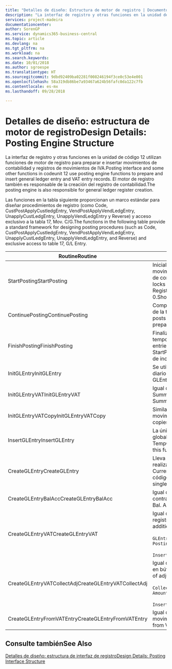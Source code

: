 ```yaml
---
title: "Detalles de diseño: Estructura de motor de registro | Documentos de Microsoft"
description: "La interfaz de registro y otras funciones en la unidad de código 12 utilizan funciones de motor de registro para preparar e insertar movimientos de contabilidad y registros de movimientos de IVA. El motor de registro también es responsable de la creación del registro de contabilidad."
services: project-madeira
documentationcenter: 
author: SorenGP
ms.service: dynamics365-business-central
ms.topic: article
ms.devlang: na
ms.tgt_pltfrm: na
ms.workload: na
ms.search.keywords: 
ms.date: 10/01/2018
ms.author: sgroespe
ms.translationtype: HT
ms.sourcegitcommit: 9dbd92409ba02281f008246194f3ce0c53e4e001
ms.openlocfilehash: 58a319db86be7a93467a624b56fafc0da122c7fb
ms.contentlocale: es-mx
ms.lasthandoff: 09/28/2018

---
```

# <a name="design-details-posting-engine-structure"></a><span data-ttu-id="69e9d-104">Detalles de diseño: estructura de motor de registro</span><span class="sxs-lookup"><span data-stu-id="69e9d-104">Design Details: Posting Engine Structure</span></span>
<span data-ttu-id="69e9d-105">La interfaz de registro y otras funciones en la unidad de código 12 utilizan funciones de motor de registro para preparar e insertar movimientos de contabilidad y registros de movimientos de IVA.</span><span class="sxs-lookup"><span data-stu-id="69e9d-105">Posting interface and some other functions in codeunit 12 use posting engine functions to prepare and insert general ledger entry and VAT entry records.</span></span> <span data-ttu-id="69e9d-106">El motor de registro también es responsable de la creación del registro de contabilidad.</span><span class="sxs-lookup"><span data-stu-id="69e9d-106">The posting engine is also responsible for general ledger register creation.</span></span>  
  
 <span data-ttu-id="69e9d-107">Las funciones en la tabla siguiente proporcionan un marco estándar para diseñar procedimientos de registro (como Code, CustPostApplyCustledgEntry, VendPostApplyVendLedgEntry, UnapplyCustLedgEntry, UnapplyVendLedgEntry y Reverse) y acceso exclusivo a la tabla 17, Mov. C/G.</span><span class="sxs-lookup"><span data-stu-id="69e9d-107">The functions in the following table provide a standard framework for designing posting procedures (such as Code, CustPostApplyCustledgEntry, VendPostApplyVendLedgEntry, UnapplyCustLedgEntry, UnapplyVendLedgEntry, and Reverse) and exclusive access to table 17, G/L Entry.</span></span>  
  
|<span data-ttu-id="69e9d-108">Routine</span><span class="sxs-lookup"><span data-stu-id="69e9d-108">Routine</span></span>|<span data-ttu-id="69e9d-109">Descripción</span><span class="sxs-lookup"><span data-stu-id="69e9d-109">Description</span></span>|  
|-------------|---------------------------------------|  
|<span data-ttu-id="69e9d-110">StartPosting</span><span class="sxs-lookup"><span data-stu-id="69e9d-110">StartPosting</span></span>|<span data-ttu-id="69e9d-111">Inicializa el búfer de registro TempGLEntryBuf, bloquea las tablas de movimientos de contabilidad y de IVA e inicializa el periodo contable, el registro de contabilidad y el tipo de cambio.</span><span class="sxs-lookup"><span data-stu-id="69e9d-111">Initializes posting buffer TempGLEntryBuf, locks G/L Entry and VAT Entry tables, and initializes Accounting Period, G/L Register, and Exchange Rate.</span></span> <span data-ttu-id="69e9d-112">Si se le llama solo una vez, NextEntryNo es 0.</span><span class="sxs-lookup"><span data-stu-id="69e9d-112">Should be called only once, then NextEntryNo is 0.</span></span>|  
|<span data-ttu-id="69e9d-113">ContinuePosting</span><span class="sxs-lookup"><span data-stu-id="69e9d-113">ContinuePosting</span></span>|<span data-ttu-id="69e9d-114">Comprueba y registra el IVA no realizado para el incremento NextTransactionNo de la transacción anterior y prepara el registro de la línea siguiente.</span><span class="sxs-lookup"><span data-stu-id="69e9d-114">Checks and posts unrealized VAT for previous transaction increment NextTransactionNo and prepares post of next line.</span></span>|  
|<span data-ttu-id="69e9d-115">FinishPosting</span><span class="sxs-lookup"><span data-stu-id="69e9d-115">FinishPosting</span></span>|<span data-ttu-id="69e9d-116">Finaliza el registro insertando los movimientos de contabilidad desde el búfer temporal a la tabla de la base de datos.</span><span class="sxs-lookup"><span data-stu-id="69e9d-116">Completes posting by inserting G/L entries from temporary buffer into database table.</span></span> <span data-ttu-id="69e9d-117">Se utiliza siempre con StartPosting.</span><span class="sxs-lookup"><span data-stu-id="69e9d-117">Always used together with StartPosting.</span></span> <span data-ttu-id="69e9d-118">Comprueba la presencia de inconsistencias.</span><span class="sxs-lookup"><span data-stu-id="69e9d-118">Checks for inconsistencies.</span></span>|  
|<span data-ttu-id="69e9d-119">InitGLEntry</span><span class="sxs-lookup"><span data-stu-id="69e9d-119">InitGLEntry</span></span>|<span data-ttu-id="69e9d-120">Se utiliza para inicializar un nuevo movimiento de contabilidad para la línea de diario general.</span><span class="sxs-lookup"><span data-stu-id="69e9d-120">Used to initialize new G/L entry for Gen. Jnl Line.</span></span> <span data-ttu-id="69e9d-121">Devuelve GLEntry como parámetro.</span><span class="sxs-lookup"><span data-stu-id="69e9d-121">Returns GLEntry as parameter.</span></span>|  
|<span data-ttu-id="69e9d-122">InitGLEntryVAT</span><span class="sxs-lookup"><span data-stu-id="69e9d-122">InitGLEntryVAT</span></span>|<span data-ttu-id="69e9d-123">Igual que InitGLEntry, pero también asigna Cta. contrapartida y SummarizeVAT.</span><span class="sxs-lookup"><span data-stu-id="69e9d-123">Same as InitGLEntry, but also assigns Bal. Account No. and SummarizeVAT.</span></span>|  
|<span data-ttu-id="69e9d-124">InitGLEntryVATCopy</span><span class="sxs-lookup"><span data-stu-id="69e9d-124">InitGLEntryVATCopy</span></span>|<span data-ttu-id="69e9d-125">Similar a InitGLEntryVAT, pero también copia datos de grupos de registro desde movimientos de IVA antes de SummarizeVAT.</span><span class="sxs-lookup"><span data-stu-id="69e9d-125">Similar to InitGLEntryVAT, but also copies posting groups data from VAT Entry before SummarizeVAT.</span></span>|  
|<span data-ttu-id="69e9d-126">InsertGLEntry</span><span class="sxs-lookup"><span data-stu-id="69e9d-126">InsertGLEntry</span></span>|<span data-ttu-id="69e9d-127">La única función que inserta el movimiento de contabilidad general en la tabla global TempGLEntryBuf.</span><span class="sxs-lookup"><span data-stu-id="69e9d-127">The only function that inserts G/L entry into global TempGLEntryBuf table.</span></span> <span data-ttu-id="69e9d-128">Utilice siempre esta función para insertar.</span><span class="sxs-lookup"><span data-stu-id="69e9d-128">Always use this function for insert.</span></span>|  
|<span data-ttu-id="69e9d-129">CreateGLEntry</span><span class="sxs-lookup"><span data-stu-id="69e9d-129">CreateGLEntry</span></span>|<span data-ttu-id="69e9d-130">Lleva a cabo una acción InitGLEntry, asigna un importe adicional de divisa y realiza una acción InsertGLEntry.</span><span class="sxs-lookup"><span data-stu-id="69e9d-130">Performs an InitGLEntry, assigns Additional Currency Amount, and then performs InsertGLEntry.</span></span> <span data-ttu-id="69e9d-131">Reemplaza varias líneas de código con una sola llamada a función.</span><span class="sxs-lookup"><span data-stu-id="69e9d-131">Replaces several lines of code with a single function call.</span></span>|  
|<span data-ttu-id="69e9d-132">CreateGLEntryBalAcc</span><span class="sxs-lookup"><span data-stu-id="69e9d-132">CreateGLEntryBalAcc</span></span>|<span data-ttu-id="69e9d-133">Igual que CreateGLEntry, pero también asigna Tipo contrapartida y Cta. contrapartida.</span><span class="sxs-lookup"><span data-stu-id="69e9d-133">Same as CreateGLEntry, but also assigns Bal. Account Type and Bal. Account No.</span></span>|  
|<span data-ttu-id="69e9d-134">CreateGLEntryVAT</span><span class="sxs-lookup"><span data-stu-id="69e9d-134">CreateGLEntryVAT</span></span>|<span data-ttu-id="69e9d-135">Igual que CreateGLEntry, pero con procesamiento adicional para grupos de registro y guardado en búfer temporal de IVA:</span><span class="sxs-lookup"><span data-stu-id="69e9d-135">Same as CreateGLEntry, but with additional processing for posting groups and saving to temporary VAT buffer:</span></span><br /><br /> `GLEntry.CopyPostingGroupsFromDtldCVBuf(DtldCVLedgEntryBuf,GenJnlLine."Gen. Posting Type");`<br /><br /> `InsertVATEntriesFromTemp(DtldCVLedgEntryBuf,GLEntry);`|  
|<span data-ttu-id="69e9d-136">CreateGLEntryVATCollectAdj</span><span class="sxs-lookup"><span data-stu-id="69e9d-136">CreateGLEntryVATCollectAdj</span></span>|<span data-ttu-id="69e9d-137">Igual que CreateGLEntry, pero con recopilación adicional de ajustes y guardado en búfer temporal de IVA:</span><span class="sxs-lookup"><span data-stu-id="69e9d-137">Same as CreateGLEntry, but with additional collection of adjustments and saving to temporary VAT buffer:</span></span><br /><br /> `CollectAdjustment(AdjAmount,GLEntry.Amount,GLEntry."Additional-Currency Amount",OriginalDateSet);`<br /><br /> `InsertVATEntriesFromTemp(DtldCVLedgEntryBuf,GLEntry);`|  
|<span data-ttu-id="69e9d-138">CreateGLEntryFromVATEntry</span><span class="sxs-lookup"><span data-stu-id="69e9d-138">CreateGLEntryFromVATEntry</span></span>|<span data-ttu-id="69e9d-139">Igual que CreateGLEntry, pero también copia grupos de registro desde movimientos de IVA.</span><span class="sxs-lookup"><span data-stu-id="69e9d-139">Same as CreateGLEntry, but also copies posting groups from VAT entry.</span></span>|  
  
## <a name="see-also"></a><span data-ttu-id="69e9d-140">Consulte también</span><span class="sxs-lookup"><span data-stu-id="69e9d-140">See Also</span></span>  
 [<span data-ttu-id="69e9d-141">Detalles de diseño: estructura de interfaz de registro</span><span class="sxs-lookup"><span data-stu-id="69e9d-141">Design Details: Posting Interface Structure</span></span>](design-details-posting-interface-structure.md)
